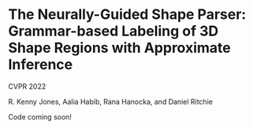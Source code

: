 # The Neurally-Guided Shape Parser: Grammar-based Labeling of 3D Shape Regions with Approximate Inference

CVPR 2022 

R. Kenny Jones, Aalia Habib, Rana Hanocka, and Daniel Ritchie 

Code coming soon!
